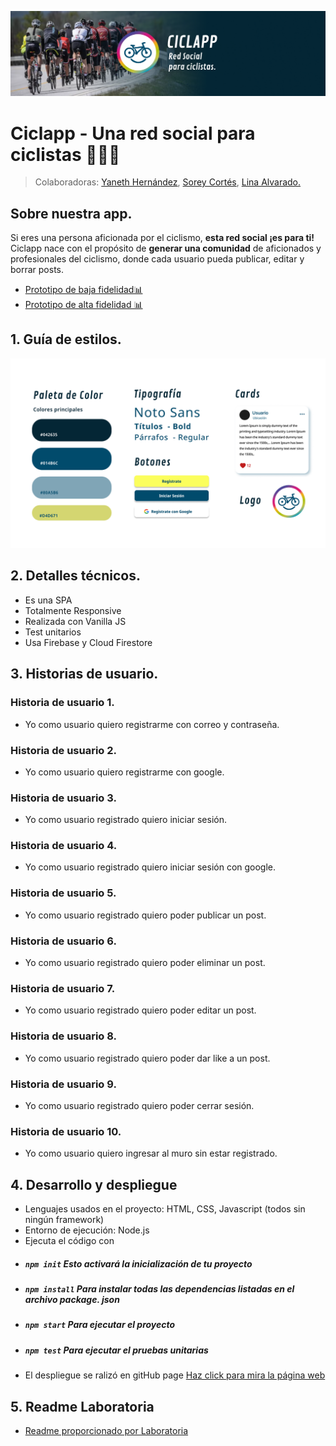 ![PortadaReadMe](/src/img/portada.png)
# Ciclapp - Una red social para ciclistas 🚴‍♀️🚴
 > Colaboradoras: [Yaneth Hernández](https://github.com/yaneth-hernandez), [Sorey Cortés](https://github.com/SoreyC), [Lina Alvarado.](https://github.com/LinaAlvarado)
## Sobre nuestra app. 


Si eres una persona aficionada por el ciclismo, **esta red social ¡es para ti!**
Ciclapp nace con el propósito de **generar una comunidad** de aficionados y profesionales del ciclismo, donde cada usuario pueda publicar, editar y borrar posts.
* [Prototipo de baja fidelidad📊](https://www.figma.com/file/q5X5Ra6zeEiINemjOzN55O/CICLAPP?node-id=48%3A20)
* [Prototipo de alta fidelidad 📊](https://www.figma.com/file/q5X5Ra6zeEiINemjOzN55O/CICLAPP?node-id=0%3A1)

## 1. Guía de estilos.
![branding](/src/img/brand.png)


## 2. Detalles técnicos.
* Es una SPA 
* Totalmente Responsive
* Realizada con  Vanilla JS
* Test unitarios
* Usa Firebase y Cloud Firestore

## 3. Historias de usuario.

### Historia de usuario 1.
* Yo como usuario quiero registrarme con correo y contraseña.

### Historia de usuario 2.
* Yo como usuario quiero registrarme con google.

### Historia de usuario 3.
* Yo como usuario registrado quiero iniciar sesión.

### Historia de usuario 4.
* Yo como usuario registrado quiero iniciar sesión con google.

### Historia de usuario 5.
* Yo como usuario registrado quiero poder publicar un post.

### Historia de usuario 6.
* Yo como usuario registrado quiero poder eliminar un post.

### Historia de usuario 7.
* Yo como usuario registrado quiero poder editar un post.

### Historia de usuario 8.
* Yo como usuario registrado quiero poder dar like a un post.

### Historia de usuario 9.
* Yo como usuario registrado quiero poder cerrar sesión.

### Historia de usuario 10.
* Yo como usuario quiero ingresar al muro sin estar registrado.

## 4. Desarrollo y despliegue
* Lenguajes usados en el proyecto: HTML, CSS, Javascript (todos sin ningún framework)
* Entorno de ejecución: Node.js
* Ejecuta el código con
* ##### `npm init` Esto activará la inicialización de tu proyecto
* ##### `npm install` Para instalar todas las dependencias listadas en el archivo package. json
* ##### `npm start` Para ejecutar el proyecto
* ##### `npm test` Para ejecutar el pruebas unitarias
* El despliegue se ralizó en gitHub page 
[Haz click para mira la página web](https://soreyc.github.io/BOG005-social-network/src/)

## 5. Readme Laboratoria
* [Readme proporcionado por Laboratoria](https://github.com/Laboratoria/BOG005-social-network/blob/main/README.md)
